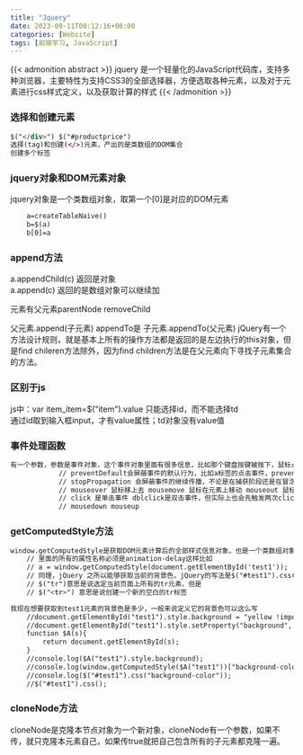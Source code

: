 ```yaml
---
title: "Jquery"
date: 2023-09-11T00:12:16+08:00
categories: [Website]
tags: [前端学习, JavaScript]
---
```



{{< admonition abstract >}}
jquery 是一个轻量化的JavaScript代码库，支持多种浏览器，主要特性为支持CSS3的全部选择器，方便选取各种元素，以及对于元素进行css样式定义，以及获取计算的样式
{{< /admonition >}}

###  选择和创建元素
```html
$("</div>") $("#productprice")     
选择(tag)和创建(</>)元素，产出的是类数组的DOM集合
创建多个标签
```

### jquery对象和DOM元素对象
    
jquery对象是一个类数组对象，取第一个[0]是对应的DOM元素
```html
    a=createTableNaive()
	b=$(a) 
	b[0]=a
```
	
### append方法
 a.appendChild(c) 返回是<tr>对象    
 a.append(c) 返回的是数组对象可以继续加    
 

 元素有父元素parentNode removeChild   
 
 
 父元素.append(子元素) appendTo是 子元素.appendTo(父元素) jQuery有一个方法设计规则，就是基本上所有的操作方法都是返回的是左边执行的this对象，但是find chileren方法除外，因为find children方法是在父元素向下寻找子元素集合的方法。    

### 区别于js 
js中：var item_item=$("item").value 只能选择id，而不能选择td          
通过id取到输入框input，才有value属性；td对象没有value值    


### 事件处理函数
```html
有一个参数，参数是事件对象，这个事件对象里面有很多信息，比如那个键盘按键被按下，鼠标点击事件触发的位置，以及currentTarget就是处理当前事件的当前对象，target是说引发当前事件的根源对象
            // preventDefault会屏蔽事件的默认行为，比如a标签的点击事件，preventDefault会不让标签进行跳转
            // stopPropagation 会屏蔽事件的继续传播，不论是在捕获阶段还是在冒泡阶段，都会停止后面的事件传播。但是停止事件传播并不代表屏蔽默认行为。
            // mouseover 鼠标移上去 mousemove 鼠标在元素上移动 mouseout 鼠标移出
            // click 是单击事件 dblclick是双击事件，但实际上也会先触发两次click单击事件以后，再触发一次双击事件dblclick
            // mousedown mouseup
```



### getComputedStyle方法
```html
window.getComputedStyle是获取DOM元素计算后的全部样式信息对象，也是一个类数组对象，数组的内容是所有的样式属性
    // 里面的所有的属性名称必须是animation-delay这样比如
    // a = window.getComputedStyle(document.getElementById('test1'));  console.log(a.animationDelay); console.log(a['animation-delay']); 这两个是等价的
    // 同理，jQuery 之所以能够获取当前的背景色，jQuery的写法是$("#test1").css("background-color");
    // $("tr")意思是说选定当前页面上所有的tr元素，但是
    // $("<tr>") 意思是说创建一个新的空白的tr标签    

我现在想要获取到test1元素的背景色是多少，一般来说定义它的背景色可以这么写
    //document.getElementById("test1").style.background = "yellow !important";
    //document.getElementById("test1").style.setProperty("background", "yellow", "important");
    function $A(s){
        return document.getElementById(s);
    }
    //console.log($A("test1").style.background);
    //console.log(window.getComputedStyle($A("test1"))["background-color"]);
    //console.log($("#test1").css("background-color"));
    //$("#test1").css();
```

### cloneNode方法    
cloneNode是克隆本节点对象为一个新对象，cloneNode有一个参数，如果不传，就只克隆本元素自己，如果传true就把自己包含所有的子元素都克隆一遍。     

